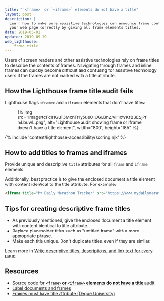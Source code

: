 ```yaml
---
title: "`<frame>` or `<iframe>` elements do not have a title"
layout: post
description: |
  Learn how to make sure assistive technologies can announce frame content on
  your web page correctly by giving all frame elements titles.
date: 2019-05-02
updated: 2019-09-19
web_lighthouse:
  - frame-title
---
```


Users of screen readers and other assistive technologies rely on
frame titles to describe the contents of frames.
Navigating through frames and inline frames can quickly become difficult and confusing
for assistive technology users if the frames are not marked
with a title attribute.

## How the Lighthouse frame title audit fails

Lighthouse flags `<frame>` and `<iframe>` elements that don't have titles:

<figure>
  {% Img src="image/tcFciHGuF3MxnTr1y5ue01OGLBn2/vlHxWKrB3ESjPfmLbuwL.png", alt="Lighthouse audit showing frame or iframe doesn't have a title element", width="800", height="185" %}
</figure>

{% include 'content/lighthouse-accessibility/scoring.njk' %}

## How to add titles to frames and iframes

Provide unique and descriptive `title` attributes for all `frame` and `iframe` elements.

Additionally, best practice is to give the enclosed document a title element
with content identical to the title attribute.
For example:

```html
<iframe title="My Daily Marathon Tracker" src="https://www.mydailymarathontracker.com/"></iframe>
```

## Tips for creating descriptive frame titles

- As previously mentioned, give the enclosed document a title element with content identical to title attribute.
- Replace placeholder titles such as "untitled frame" with a more appropriate phrase.
- Make each title unique. Don't duplicate titles, even if they are similar.

Learn more in
[Write descriptive titles, descriptions, and link text for every page](/write-descriptive-text).

## Resources

- [Source code for **`<frame>` or `<iframe>` elements do not have a title** audit](https://github.com/GoogleChrome/lighthouse/blob/master/core/audits/accessibility/frame-title.js)
- [Label documents and frames](/labels-and-text-alternatives#label-documents-and-frames)
- [Frames must have title attribute (Deque University)](https://dequeuniversity.com/rules/axe/3.3/frame-title)
